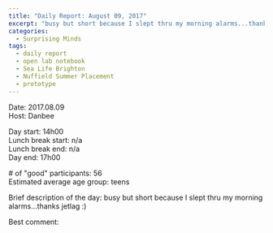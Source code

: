 ```yaml
---
title: "Daily Report: August 09, 2017"
excerpt: "busy but short because I slept thru my morning alarms...thanks jetlag :) "
categories:
  - Surprising Minds
tags:
  - daily report
  - open lab notebook
  - Sea Life Brighton
  - Nuffield Summer Placement
  - prototype
---
```


Date: 2017.08.09    
Host: Danbee  

Day start: 14h00   
Lunch break start: n/a   
Lunch break end: n/a  
Day end: 17h00  

\# of "good" participants: 56   
Estimated average age group: teens

Brief description of the day: busy but short because I slept thru my morning alarms...thanks jetlag :)

Best comment:
